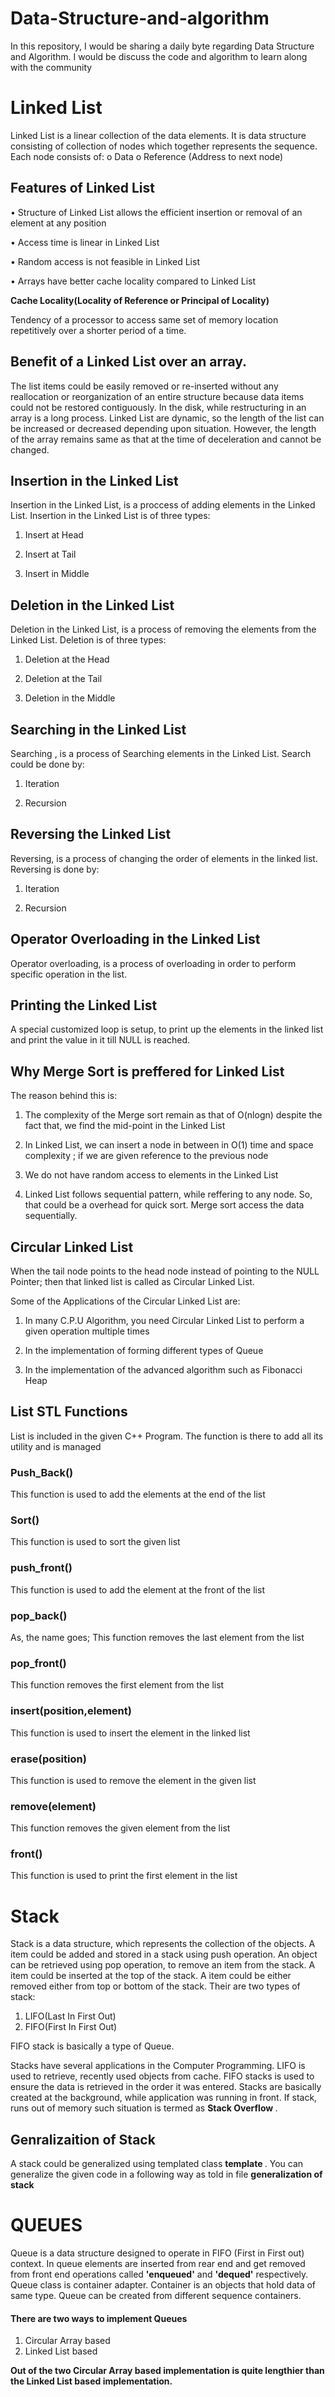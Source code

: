 # Data-Structure-and-algorithm
In this repository, I would be sharing a daily byte regarding Data Structure and Algorithm. I would be discuss the code and algorithm to learn along with the community 
# Linked List 
Linked List is a linear collection of the data elements. It is data structure consisting of collection of nodes which together represents the sequence. Each node consists of:
o	Data 
o	Reference (Address to next node) 
 
<h2>Features of Linked List</h2>

 •	Structure of Linked List allows the efficient insertion or removal of an element at any position

 •	Access time is linear in Linked List
 
 •	Random access is not feasible in Linked List 
 
 •	Arrays have better cache locality compared to Linked List 

<b>Cache Locality(Locality of Reference or Principal of Locality)</b>

Tendency of a processor to access same set of memory location repetitively over a shorter period of a time. 

<h2>Benefit of a Linked List over an array.</h2> 

The list items could be easily removed or re-inserted without any reallocation or reorganization of an entire structure because data items could not be restored contiguously. 
In the disk, while restructuring in an array is a long process. Linked List are dynamic, so the length of the list can be increased or decreased depending upon situation. However, the length of the array remains same as that at the time of deceleration and cannot be changed. 

<h2> Insertion in the Linked List </h2>

Insertion in the Linked List, is a proccess of adding elements in the Linked List. Insertion in the Linked List is of three types:

1. Insert at Head 

2. Insert at Tail 

3. Insert in Middle 

<h2> Deletion in the Linked List </h2>

Deletion in the Linked List, is a process of removing the elements from the Linked List. Deletion is of three types:

1. Deletion at the Head 

2. Deletion at the Tail 

3. Deletion in the Middle 

<h2> Searching in the Linked List </h2>

Searching , is a process of Searching elements in the Linked List. Search could be done by:
 
 1. Iteration 
 
 2. Recursion 
 
 <h2> Reversing the Linked List </h2> 
 
 Reversing, is a process of changing the order of elements in the linked list. Reversing is done by:
 
 1. Iteration 
 
 2. Recursion 
 
 <h2> Operator Overloading in the Linked List </h2>
 
 Operator overloading, is a process of overloading in order to perform specific operation in the list. 
 
 <h2> Printing the Linked List </h2> 
 
 A special customized loop is setup, to print up the elements in the linked list and print the value in it till NULL is reached. 
 
 <h2> Why Merge Sort is preffered for Linked List </h2>
 
 The reason behind this is:
 
 1. The complexity of the Merge sort remain as that of O(nlogn) despite the fact that, we find the mid-point in the Linked List 
 
 2. In Linked List, we can insert a node in between in O(1) time and space complexity ; if we are given reference to the previous node 
 
 3. We do not have random access to elements in the Linked List 
 
 4. Linked List follows sequential pattern, while reffering to any node. So, that could be a overhead for quick sort. Merge sort access the data sequentially. 
 
 <h2> Circular Linked List </h2>
 
 When the tail node points to the head node instead of pointing to the NULL Pointer; then that linked list is called as Circular Linked List. 
 
 Some of the Applications of the Circular Linked List are:
 
 1. In many C.P.U Algorithm, you need Circular Linked List to perform a given operation multiple times 
 
 2. In the implementation of forming different types of Queue 
 
 3. In the implementation of the advanced algorithm such as Fibonacci Heap 
 
<h2> List STL Functions </h2>

List is included in the given C++ Program. The function is there to add all its utility and is managed 

<h3> Push_Back() </h3>

This function is used to add the elements at the end of the list 

<h3> Sort() </h3>

This function is used to sort the given list 

<h3> push_front() </h3>

This function is used to add the element at the front of the list 

<h3> pop_back() </h3>

As, the name goes; This function removes the last element from the list 

<h3> pop_front() </h3>

This function removes the first element from the list 

<h3> insert(position,element) </h3>

This function is used to insert the element in the linked list 

<h3> erase(position) </h3>

This function is used to remove the element in the given list 

<h3> remove(element) </h3>

This function removes the given element from the list 

<h3> front() </h3>

This function is used to print the first element in the list 

<h1> Stack </h1>

Stack is a data structure, which represents the collection of the objects. A item could be added and stored in a stack using push operation. An object can be retrieved using pop operation, to remove an item from the stack. A item could be inserted at the top of the stack. A item could be either removed either from top or bottom of the stack. Their are two types of stack:

1. LIFO(Last In First Out)
2. FIFO(First In First Out)

FIFO stack is basically a type of Queue. 

Stacks have several applications in the Computer Programming. LIFO is used to retrieve, recently used objects from cache. FIFO stacks is used to ensure the data is retrieved in the order it was entered. Stacks are basically created at the background, while application was running in front. If stack, runs out of memory such situation is termed as <b> Stack Overflow </b>.

<h2> Genralizaition of Stack </h2>

A stack could be generalized using templated class <b> template <Typename T> </b> . You can generalize the given code in a following way as told in file <b>generalization of stack </b>
	
<h1> QUEUES </h1>
 Queue is a data structure designed to operate in FIFO (First in First out) context. In queue elements are inserted from rear end and get removed from front end operations called <b>'enqueued'</b> and <b>'dequed'</b> respectively. Queue class is container adapter. Container is an objects that hold data of same type. Queue can be created from different sequence containers.
 <h4> There are two ways to implement Queues</h4>
 
 
   1. Circular Array based 
   2. Linked List based 
   
   <b>Out of the two Circular Array based implementation is quite lengthier than the Linked List based implementation.</b>
